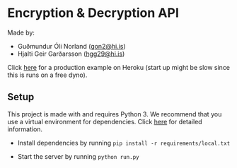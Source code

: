 # Encryption & Decryption API

Made by:

* Guðmundur Óli Norland (gon2@hi.is)
* Hjalti Geir Garðarsson (hgg29@hi.is)

Click [here](https://api-enc-dec.herokuapp.com/) for a production example on Heroku
(start up might be slow since this is runs on a free dyno).

## Setup

This project is made with and requires Python 3.
We recommend that you use a virtual environment for dependencies.
Click [here](https://docs.python.org/3/tutorial/venv.html) for detailed information.

* Install dependencies by running `pip install -r requirements/local.txt`

* Start the server by running `python run.py`
